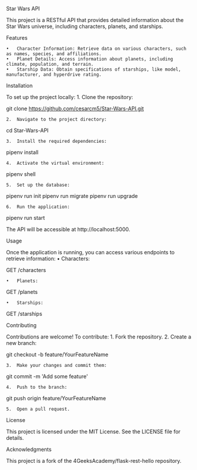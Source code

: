 Star Wars API

This project is a RESTful API that provides detailed information about the Star Wars universe, including characters, planets, and starships.

Features

	•	Character Information: Retrieve data on various characters, such as names, species, and affiliations.
	•	Planet Details: Access information about planets, including climate, population, and terrain.
	•	Starship Data: Obtain specifications of starships, like model, manufacturer, and hyperdrive rating.

Installation

To set up the project locally:
	1.	Clone the repository:

git clone https://github.com/cesarcm5/Star-Wars-API.git


	2.	Navigate to the project directory:

cd Star-Wars-API


	3.	Install the required dependencies:

pipenv install


	4.	Activate the virtual environment:

pipenv shell


	5.	Set up the database:

pipenv run init
pipenv run migrate
pipenv run upgrade


	6.	Run the application:

pipenv run start

The API will be accessible at http://localhost:5000.

Usage

Once the application is running, you can access various endpoints to retrieve information:
	•	Characters:

GET /characters


	•	Planets:

GET /planets


	•	Starships:

GET /starships



Contributing

Contributions are welcome! To contribute:
	1.	Fork the repository.
	2.	Create a new branch:

git checkout -b feature/YourFeatureName


	3.	Make your changes and commit them:

git commit -m 'Add some feature'


	4.	Push to the branch:

git push origin feature/YourFeatureName


	5.	Open a pull request.

License

This project is licensed under the MIT License. See the LICENSE file for details.

Acknowledgments

This project is a fork of the 4GeeksAcademy/flask-rest-hello repository.

